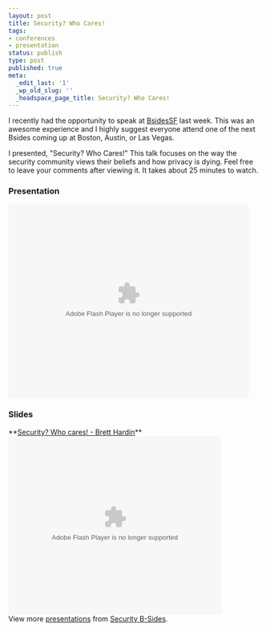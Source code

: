 ```yaml
---
layout: post
title: Security? Who Cares!
tags:
- conferences
- presentation
status: publish
type: post
published: true
meta:
  _edit_last: '1'
  _wp_old_slug: ''
  _headspace_page_title: Security? Who Cares!
---
```

I recently had the opportunity to speak at [BsidesSF](http://www.securitybsides.com/w/page/35868077/BSidesSanFrancisco) last week. This was an awesome experience and I highly suggest everyone attend one of the next Bsides coming up at Boston, Austin, or Las Vegas.

I presented, "Security? Who Cares!" This talk focuses on the way the security community views their beliefs and how privacy is dying. Feel free to leave your comments after viewing it. It takes about 25 minutes to watch.

### Presentation
<object id="utv379886" classid="clsid:d27cdb6e-ae6d-11cf-96b8-444553540000" width="480" height="386" codebase="http://download.macromedia.com/pub/shockwave/cabs/flash/swflash.cab#version=6,0,40,0"><param name="name" value="utv_n_190019" /><param name="flashvars" value="loc=%2F&amp;autoplay=false&amp;vid=5159615" /><param name="allowfullscreen" value="true" /><param name="allowscriptaccess" value="always" /><param name="src" value="http://www.ustream.tv/flash/video/5159615" /><embed id="utv379886" type="application/x-shockwave-flash" width="480" height="386" src="http://www.ustream.tv/flash/video/5159615" allowscriptaccess="always" allowfullscreen="true" flashvars="loc=%2F&amp;autoplay=false&amp;vid=5159615" name="utv_n_190019"></embed></object>

### Slides
<div id="__ss_3362649" style="width: 425px;">**<a title="Security? Who cares! - Brett Hardin" href="http://www.slideshare.net/BSides/security-who-cares-brett-hardin">Security? Who cares! - Brett Hardin</a>**<object classid="clsid:d27cdb6e-ae6d-11cf-96b8-444553540000" width="425" height="355" codebase="http://download.macromedia.com/pub/shockwave/cabs/flash/swflash.cab#version=6,0,40,0"><param name="allowFullScreen" value="true" /><param name="allowScriptAccess" value="always" /><param name="src" value="http://static.slidesharecdn.com/swf/ssplayer2.swf?doc=bretthardin-bsides-100308013050-phpapp02&amp;stripped_title=security-who-cares-brett-hardin" /><param name="allowfullscreen" value="true" /><embed type="application/x-shockwave-flash" width="425" height="355" src="http://static.slidesharecdn.com/swf/ssplayer2.swf?doc=bretthardin-bsides-100308013050-phpapp02&amp;stripped_title=security-who-cares-brett-hardin" allowscriptaccess="always" allowfullscreen="true"></embed></object>View more <a href="http://www.slideshare.net/">presentations</a> from <a href="http://www.slideshare.net/BSides">Security B-Sides</a>.

</div>
